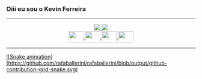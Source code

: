 ### Oiii eu sou o Kevin Ferreira
---
<div  align="center">
  <a href="https://github.com/kevinLyf">
  <img height="160em" src="https://github-readme-stats.vercel.app/api?username=kevinLyf&show_icons=true&theme=tokyonight&include_all_commits=true&count_private=true"/>
  <img height="160em" src="https://github-readme-stats.vercel.app/api/top-langs/?username=kevinLyf&layout=compact&langs_count=7&theme=tokyonight"/>
    
  <div style="display: inline_block">
  <img align="center"  height="30" width="40" src="https://img.shields.io/badge/javascript-%23323330.svg?style=for-the-badge&logo=javascript&logoColor=%23F7DF1E">
  <img align="center"  height="30" width="40" src="https://img.shields.io/badge/bootstrap-%23563D7C.svg?style=for-the-badge&logo=bootstrap&logoColor=white">
  <img align="center"  height="30" width="40" src="https://img.shields.io/badge/html5-%23E34F26.svg?style=for-the-badge&logo=html5&logoColor=white">
  <img align="center"  height="30" width="40" src="https://img.shields.io/badge/css3-%231572B6.svg?style=for-the-badge&logo=css3&logoColor=white">
</div>
    
</div>
<hr>
![Snake animation](https://github.com/rafaballerini/rafaballerini/blob/output/github-contribution-grid-snake.svg)
